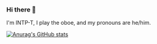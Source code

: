 ### Hi there 👋

I'm INTP-T, I play the oboe, and my pronouns are he/him.

[![Anurag's GitHub stats](https://github-readme-stats.vercel.app/api?username=Synaptic149&theme=dark)](https://github.com/anuraghazra/github-readme-stats)
